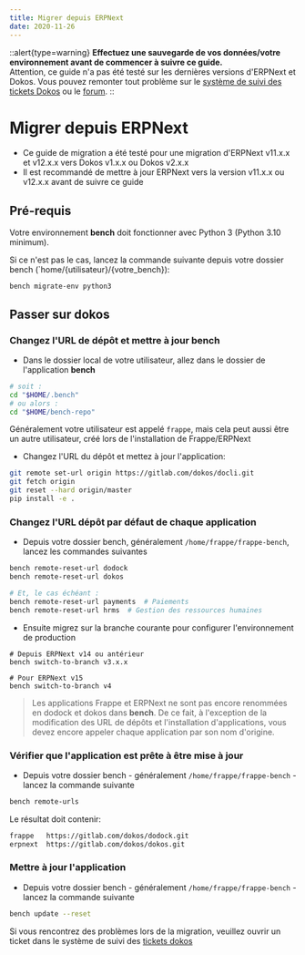 ```yaml
---
title: Migrer depuis ERPNext
date: 2020-11-26
---
```


::alert{type=warning}
**Effectuez une sauvegarde de vos données/votre environnement avant de commencer à suivre ce guide.**  
Attention, ce guide n'a pas été testé sur les dernières versions d'ERPNext et Dokos.
Vous pouvez remonter tout problème sur le [système de suivi des tickets Dokos](https://gitlab.com/dokos/dokos/issues) ou le [forum](https://community.dokos.io).
::

# Migrer depuis ERPNext

- Ce guide de migration a été testé pour une migration d'ERPNext v11.x.x et v12.x.x vers Dokos v1.x.x ou Dokos v2.x.x
- Il est recommandé de mettre à jour ERPNext vers la version v11.x.x ou v12.x.x avant de suivre ce guide


## Pré-requis

Votre environnement __bench__ doit fonctionner avec Python 3 (Python 3.10 minimum).

Si ce n'est pas le cas, lancez la commande suivante depuis votre dossier bench (`home/{utilisateur}/{votre_bench}):

`bench migrate-env python3`


## Passer sur dokos

### Changez l'URL de dépôt et mettre à jour __bench__

- Dans le dossier local de votre utilisateur, allez dans le dossier de l'application __bench__  

```sh
# soit :
cd "$HOME/.bench"
# ou alors :
cd "$HOME/bench-repo"
```

Généralement votre utilisateur est appelé `frappe`, mais cela peut aussi être un autre utilisateur, créé lors de l'installation de Frappe/ERPNext  

- Changez l'URL du dépôt et mettez à jour l'application:

```sh
git remote set-url origin https://gitlab.com/dokos/docli.git
git fetch origin
git reset --hard origin/master
pip install -e .
```

### Changez l'URL dépôt par défaut de chaque application

- Depuis votre dossier bench, généralement `/home/frappe/frappe-bench`, lancez les commandes suivantes  

```sh
bench remote-reset-url dodock
bench remote-reset-url dokos

# Et, le cas échéant :
bench remote-reset-url payments  # Paiements
bench remote-reset-url hrms  # Gestion des ressources humaines
```


- Ensuite migrez sur la branche courante pour configurer l'environnement de production

```
# Depuis ERPNext v14 ou antérieur
bench switch-to-branch v3.x.x

# Pour ERPNext v15
bench switch-to-branch v4
```

> Les applications Frappe et ERPNext ne sont pas encore renommées en dodock et dokos dans __bench__.
> De ce fait, à l'exception de la modification des URL de dépôts et l'installation d'applications, vous devez encore appeler chaque application par son nom d'origine.

### Vérifier que l'application est prête à être mise à jour

- Depuis votre dossier bench - généralement `/home/frappe/frappe-bench` - lancez la commande suivante

```sh
bench remote-urls
```

Le résultat doit contenir:

```sh
frappe   https://gitlab.com/dokos/dodock.git
erpnext  https://gitlab.com/dokos/dokos.git
```

### Mettre à jour l'application

- Depuis votre dossier bench - généralement `/home/frappe/frappe-bench` - lancez la commande suivante

```sh
bench update --reset
```

Si vous rencontrez des problèmes lors de la migration, veuillez ouvrir un ticket dans le système de suivi des [tickets dokos](https://gitlab.com/dokos/dokos/issues)